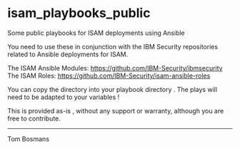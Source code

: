 # isam_playbooks_public
Some public playbooks for ISAM deployments using Ansible

You need to use these in conjunction with the IBM Security repositories related to Ansible deployments for ISAM.

The ISAM Ansible Modules:
https://github.com/IBM-Security/ibmsecurity
The ISAM Roles:
https://github.com/IBM-Security/isam-ansible-roles


You can copy the directory into your playbook directory .
The plays will need to be adapted to your variables !

This is provided as-is , without any support or warranty, although you are free to contribute.

---------------------------
Tom Bosmans

